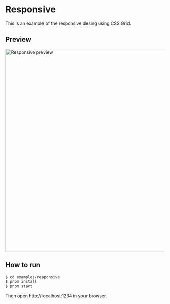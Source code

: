 # Responsive

This is an example of the responsive desing using CSS Grid.

## Preview

<img src="../../.github/responsive-preview.gif" width="640" alt="Responsive preview" />

## How to run

```bash
$ cd examples/responsive
$ pnpm install
$ pnpm start
```

Then open http://localhost:1234 in your browser.
